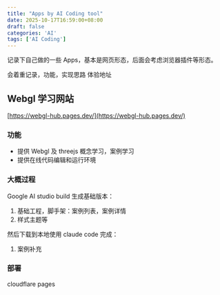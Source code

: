 ```yaml
---
title: "Apps by AI Coding tool"
date: 2025-10-17T16:59:00+08:00
draft: false
categories: 'AI'
tags: ['AI Coding']
---
```

记录下自己做的一些 Apps，基本是网页形态，后面会考虑浏览器插件等形态。

会着重记录，功能，实现思路 体验地址

## Webgl 学习网站

[https://webgl-hub.pages.dev/](https://webgl-hub.pages.dev/)

### 功能
- 提供 Webgl 及 threejs 概念学习，案例学习
- 提供在线代码编辑和运行环境

### 大概过程
Google AI studio build 生成基础版本：
1. 基础工程，脚手架：案例列表，案例详情
2. 样式主题等

然后下载到本地使用 claude code 完成：
1. 案例补充

### 部署
cloudflare pages
